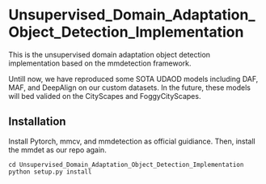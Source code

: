 # Unsupervised_Domain_Adaptation_Object_Detection_Implementation
This is the unsupervised domain adaptation object detection implementation based on the mmdetection framework.

Untill now, we have reproduced some SOTA UDAOD models including DAF, MAF, and DeepAlign on our custom datasets. In the future, these models will bed valided on the CityScapes and FoggyCityScapes.

## Installation
Install Pytorch, mmcv, and mmdetection as official guidiance. Then, install the mmdet as our repo again.
```shell
cd Unsupervised_Domain_Adaptation_Object_Detection_Implementation
python setup.py install
```
